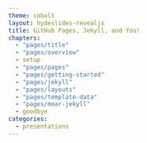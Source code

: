 ```yaml
---
theme: cobalt
layout: hydeslides-revealjs
title: GitHub Pages, Jekyll, and You!
chapters:
  - "pages/title"
  - "pages/overview"
  - setup
  - "pages/pages"
  - "pages/getting-started"
  - "pages/jekyll"
  - "pages/layouts"
  - "pages/template-data"
  - "pages/moar-jekyll"
  - goodbye
categories:
  - presentations
---
```

